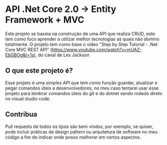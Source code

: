 # API .Net Core 2.0 -> Entity Framework + MVC

Este projeto se baseia na construção de uma API que realiza CRUD, este tem como foco aprender a utilizar melhor tecnologias as quais não domino totalmente.
O projeto tem como base o vídeo "Step by Step Tutorial - .Net Core MVC REST API" (https://www.youtube.com/watch?v=mUAZ-EbGBOg&t=1s), do canal de Les Jackson

## O que este projeto é?

Esse projeto é uma simples API que tem como função guardar, atualizar e pegar comandos úteis a desenvolvedores, no meu caso tentarei usar esse projeto para lembrar comandos úteis do git e do dotnet sendo rodado direto no visual studio code.

## Contribua
Pull requests de todos os tipos são bem vindos, por exemplo, se quiser, pode incluir práticas de design pattern ou arquitetura de software no meu código a fim de indicar onde posso melhorar em certos aspectos.

